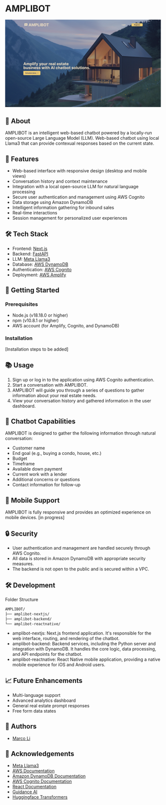 # AMPLIBOT

![AMPLIBOT Preview](./preview.png)

## 🤖 About

AMPLIBOT is an intelligent web-based chatbot powered by a locally-run open-source Large Language Model (LLM). Web-based chatbot using local Llama3 that can provide contexual responses based on the current state.

## 🌟 Features

- Web-based interface with responsive design (desktop and mobile views)
- Conversation history and context maintenance
- Integration with a local open-source LLM for natural language processing
- Secure user authentication and management using AWS Cognito
- Data storage using Amazon DynamoDB
- Intelligent information gathering for inbound sales
- Real-time interactions
- Session management for personalized user experiences

## 🛠 Tech Stack

- Frontend: [Next.js](https://nextjs.org/)
- Backend: [FastAPI](https://fastapi.tiangolo.com/)
- LLM: [Meta Llama3](https://llama.meta.com/llama3/)
- Database: [AWS DynamoDB](https://docs.aws.amazon.com/amazondynamodb/latest/developerguide/Introduction.html)
- Authentication: [AWS Cognito](https://docs.aws.amazon.com/cognito/latest/developerguide/what-is-amazon-cognito.html)
- Deployment: [AWS Amplify](https://docs.aws.amazon.com/managedservices/latest/userguide/amplify.html)

## 🚀 Getting Started

### Prerequisites

- Node.js (v18.18.0 or higher)
- npm (v10.8.1 or higher)
- AWS account (for Amplify, Cognito, and DynamoDB)

### Installation

[Installation steps to be added]

## 📚 Usage

1. Sign up or log in to the application using AWS Cognito authentication.
2. Start a conversation with AMPLIBOT.
3. AMPLIBOT will guide you through a series of questions to gather information about your real estate needs.
4. View your conversation history and gathered information in the user dashboard.

## 🧠 Chatbot Capabilities

AMPLIBOT is designed to gather the following information through natural conversation:

- Customer name
- End goal (e.g., buying a condo, house, etc.)
- Budget
- Timeframe
- Available down payment
- Current work with a lender
- Additional concerns or questions
- Contact information for follow-up

## 📱 Mobile Support

AMPLIBOT is fully responsive and provides an optimized experience on mobile devices. [in progress]

## 🔒 Security

- User authentication and management are handled securely through AWS Cognito.
- All data is stored in Amazon DynamoDB with appropriate security measures.
- The backend is not open to the public and is secured within a VPC.

## 🛠 Development

Folder Structure
~~~
AMPLIBOT/
├── amplibot-nextjs/
├── amplibot-backend/
└── amplibot-reactnative/
~~~

- amplibot-nextjs: Next.js frontend application. It's responsible for the web interface, routing, and rendering of the chatbot.
- amplibot-backend: Backend services, including the Python server and integration with DynamoDB. It handles the core logic, data processing, and API endpoints for the chatbot.
- amplibot-reactnative: React Native mobile application, providing a native mobile experience for iOS and Android users.

## 📈 Future Enhancements

- Multi-language support
- Advanced analytics dashboard
- General real estate prompt responses
- Free form data states

## 👥 Authors

- [Marco Li](https://github.com/ycmarcoli@gmail.com)

## 🙏 Acknowledgements

- [Meta Llama3](https://llama.meta.com/llama3/)
- [AWS Documentation](https://docs.aws.amazon.com/)
- [Amazon DynamoDB Documentation](https://docs.aws.amazon.com/amazondynamodb/latest/developerguide/Introduction.html)
- [AWS Cognito Documentation](https://docs.aws.amazon.com/cognito/latest/developerguide/what-is-amazon-cognito.html)
- [React Documentation](https://reactjs.org/docs/getting-started.html)
- [Guidance AI](https://github.com/guidance-ai/guidance)
- [Huggingface Transformers](https://huggingface.co/docs/transformers/index)
